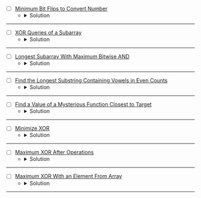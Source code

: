 

* [ ] [Minimum Bit Flips to Convert Number](https://leetcode.com/problems/minimum-bit-flips-to-convert-number/description/) 
    * <details>
        <summary> Solution </summary>

        ```c++
            class Solution {
                int countBits(int n) {
                    int cnt = 0;
                    while(n) {
                        n &= (n - 1);
                        cnt += 1;
                    }
                    return cnt;
                }
            public:
                int minBitFlips(int start, int goal) {
                    int _xor = (start ^ goal);
                    return countBits(_xor);
                }
            };
        
    </details>

---


* [ ] [XOR Queries of a Subarray](https://leetcode.com/problems/xor-queries-of-a-subarray/description/) 
    * <details>
        <summary> Solution </summary>

        ```c++
            class Solution {
            public:
                vector<int> xorQueries(vector<int>& arr, vector<vector<int>>& queries) {
                    int n = arr.size();
                    int t = queries.size();
                    int _xor = 0;
                    vector<int> _xorPrefix(n), res;
                    for(int i = 0; i < n;i++) {
                        _xor = (_xor ^ arr[i]);
                        _xorPrefix[i] = _xor;
                    }
                    for(int i = 0; i < t;i++) {
                        int left = queries[i][0], right = queries[i][1];
                        int result = (_xorPrefix[right] ^ (left == 0 ? 0 : _xorPrefix[left - 1]));
                        res.push_back(result);
                    }
                    return res;
                }
            };
        
    </details>

---


* [ ] [Longest Subarray With Maximum Bitwise AND](https://leetcode.com/problems/longest-subarray-with-maximum-bitwise-and/description/) 
    * <details>
        <summary> Solution </summary>

        ```c++
            class Solution {
            public:
                int longestSubarray(vector<int>& nums) {
                    int n = nums.size();
                    int maxLen = 0;
                    int mx = 0, cnt = 0;
                    for(auto &it: nums)
                        mx = max(mx, it);
                    for(int i = 0 ; i < n;i++) {
                        if(nums[i] == mx) cnt += 1;
                        else cnt = 0;
                        maxLen = max(maxLen, cnt);
                    }
                    return maxLen;
                }
            };
        
    </details>

---


* [ ] [Find the Longest Substring Containing Vowels in Even Counts](https://leetcode.com/problems/find-the-longest-substring-containing-vowels-in-even-counts/description/) 
    * <details>
        <summary> Solution </summary>

        ```c++
            class Solution {
            public:
                int findTheLongestSubstring(string s) {
                    int n = s.size();
                    int mask = 0, res = 0;
                    unordered_map<int, int> vis;
                    vis[0] = 0;
                    for(int i = 0; i < n;i++) {
                        if(s[i] == 'a' || s[i] == 'e' || s[i] == 'i' || s[i] == 'o' || s[i] == 'u')
                            mask ^= (1 << (s[i] - 'a'));
                        if(vis.count(mask) == false)
                            vis[mask] = i;
                        res = max(res, i - vis[mask] + (mask == 0));
                    }
                    return res;
                }
            };
        
    </details>

---


* [ ] [Find a Value of a Mysterious Function Closest to Target](https://leetcode.com/problems/find-a-value-of-a-mysterious-function-closest-to-target/description/) 
    * <details>
        <summary> Solution </summary>

        ```c++
            class Solution {
                void buildBits(int n, vector<vector<int>>& bitPrefix, vector<int> arr) {
                    for(int i = 0; i < n;i++) {
                        int idx = 0;
                        while(arr[i] > 0) {
                            bitPrefix[i][idx] = (arr[i] & 1);
                            arr[i] >>= 1;
                            idx += 1;
                        }
                    }

                    for(int i = 0; i < 30;i++) {
                        for(int j = 1; j < n;j++)
                            bitPrefix[j][i] += bitPrefix[j - 1][i];
                    }
                }

                int getClosestNumLessThanOrEqualTarget(vector<vector<int>>& bitPrefix, int n, int target) {
                    int mnAND = -1E9;
                    for(int i = 0; i < n;i++) {
                        int left = i, right = n - 1, res = -1E9;
                        while(left <= right) {
                            int mid = left + (right - left) / 2;
                            int cur = 0, len = mid - i + 1;
                            for(int j = 0; j < 30;j++) {
                                int sum = bitPrefix[mid][j] - (i == 0 ? 0 : bitPrefix[i - 1][j]);
                                if(len == sum)
                                    cur |= (1 << j);
                            }
                            if(cur <= target) {
                                res = cur;
                                right = mid - 1;
                            }
                            else left = mid + 1;
                        }
                        mnAND = max(mnAND, res);
                    }
                    return mnAND;
                }

                int getClosestNumGreaterThanOrEqualTarget(vector<vector<int>>& bitPrefix, int n, int target) {
                    int mxAND = 1E9;
                    for(int i = 0; i < n;i++) {
                        int left = i, right = n - 1, res = 1E9;
                        while(left <= right) {
                            int mid = left + (right - left) / 2;
                            int cur = 0, len = mid - i + 1;
                            for(int j = 0; j < 30;j++) {
                                int sum = bitPrefix[mid][j] - (i == 0 ? 0 : bitPrefix[i - 1][j]);
                                if(len == sum)
                                    cur |= (1 << j);
                            }
                            if(cur >= target) {
                                res = cur;
                                left = mid + 1;
                            }
                            else right = mid - 1;
                        }
                        mxAND = min(mxAND, res);
                    }
                    return mxAND;
                }
            public:
                int closestToTarget(vector<int>& arr, int target) {
                    int n = arr.size();
                    int mnAND = -1E9, mxAND = 1E9;
                    vector<vector<int>> bitPrefix(n, vector<int>(30));
                    buildBits(n, bitPrefix, arr);
                    int mnValue = getClosestNumLessThanOrEqualTarget(bitPrefix, n, target);
                    int mxValue = getClosestNumGreaterThanOrEqualTarget(bitPrefix, n, target);
                    int closest = min(mxValue - target, target - mnValue);
                    return closest;
                }
            };

            /*

                011 --> 3 
                101 --> 5
                111 --> 7
                1000 --> 8
                1001 --> 9

                when applying AND for (x & y) the number will be less than or equal to the minimum between them

            */
        
    </details>

---



* [ ] [Minimize XOR](https://leetcode.com/problems/minimize-xor/description/) 
    * <details>
        <summary> Solution </summary>

        ```c++
            class Solution {
                int countBits(int n) {
                    int cnt = 0;
                    while(n > 0) {
                        n &= (n - 1);
                        cnt += 1;
                    }
                    return cnt;
                }
            public:
                int minimizeXor(int num1, int num2) {
                    int cnt = countBits(num2), res = 0;
                    for(int i = 31; i >= 0 && cnt > 0;i--) {
                        int bit = (num1 >> i) & 1;
                        if(bit & 1) {
                            res |= (1 << i);
                            cnt -= 1;
                        }
                    }
                    for(int i = 0; i <= 31 && cnt > 0;i++) {
                        int bit = (res >> i) & 1;
                        if(!(bit & 1)) {
                            res |= (1 << i);
                            cnt -= 1;
                        }
                    }
                    return res;
                }
            };
        
    </details>

---



* [ ] [Maximum XOR After Operations](https://leetcode.com/problems/maximum-xor-after-operations/description/) 
    * <details>
        <summary> Solution </summary>

        ```c++
            class Solution {
            public:
                int maximumXOR(vector<int>& nums) {
                    int n = nums.size(), totalXor = 0;
                    for(auto &it: nums) totalXor ^= it;
                    for(int i = 0; i < n;i++) {
                        int rem = totalXor ^ nums[i];
                        rem |= (rem ^ nums[i]);
                        totalXor = max(totalXor, rem);
                    }
                    return totalXor;
                }
            };
        
    </details>

---



* [ ] [Maximum XOR With an Element From Array](https://leetcode.com/problems/maximum-xor-with-an-element-from-array/description/) 
    * <details>
        <summary> Solution </summary>

        ```c++
            struct Trie {
                Trie* children[2];
                Trie() {
                    children[0] = children[1] = nullptr;
                }
            };
            class Solution {
                void insert(Trie* root, int n) {
                    for(int i = 31; i >= 0;i--) {
                        bool bit = (n >> i) & 1;
                        if(root->children[bit] == nullptr)
                            root->children[bit] = new Trie();
                        root = root->children[bit];
                    }
                }

                int getMaxXor(Trie* root, int n) {
                    int res = 0;
                    bool flag = true;
                    for(int i = 31; i >= 0;i--) {
                        bool bit = (n >> i) & 1;
                        if(root->children[!bit] != nullptr) {
                            res |= (1 << i);
                            root = root->children[!bit];
                        }
                        else if(root->children[bit] != nullptr) root = root->children[bit];
                        else {
                            flag = false;
                            break;
                        }
                    }
                    return flag == false ? -1 : res;
                }
            public:
                vector<int> maximizeXor(vector<int>& nums, vector<vector<int>>& queries) {
                    int n = nums.size(), m = queries.size();
                    Trie* root = new Trie();
                    vector<int> result;
                    map<pair<int, int>, int> hash;
                    vector<pair<int, int>> sortedQueries;
                    for(auto &query: queries)
                        sortedQueries.push_back({query[1], query[0]});
                    sort(nums.begin(), nums.end());
                    sort(sortedQueries.begin(), sortedQueries.end());
                    for(int i = 0, idx = 0; i < m;i++) {
                        auto [m, x] = sortedQueries[i];
                        while(idx < n && nums[idx] <= m) {
                            insert(root, nums[idx]);
                            idx += 1;
                        }
                        int ans = getMaxXor(root, x);
                        hash[{x, m}] = ans;
                    }
                    for(auto &query: queries)
                        result.push_back(hash[{query[0], query[1]}]);
                    return result;
                }
            };
        
    </details>

---